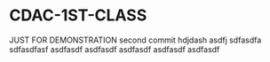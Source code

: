 # CDAC-1ST-CLASS
JUST FOR DEMONSTRATION
second commit
hdjdash 
asdfj
sdfasdfa
sdfasdfasf
asdfasdf
asdfasdf
asdfasdf
asdfasdf
asdfasdf
